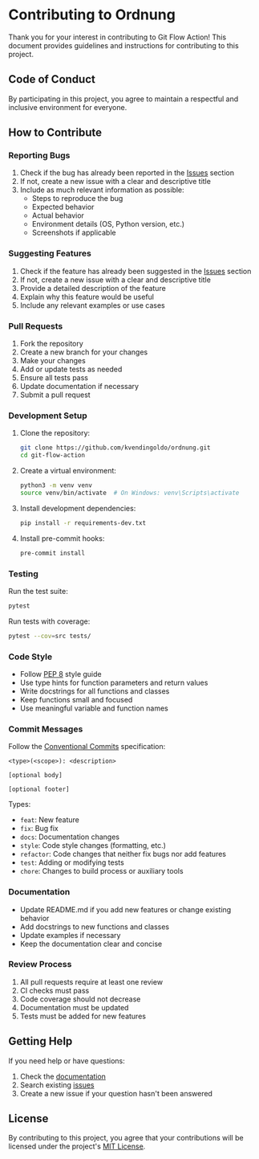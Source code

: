 # Contributing to Ordnung

Thank you for your interest in contributing to Git Flow Action! This document provides guidelines and instructions for contributing to this project.

## Code of Conduct

By participating in this project, you agree to maintain a respectful and inclusive environment for everyone.

## How to Contribute

### Reporting Bugs

1. Check if the bug has already been reported in the [Issues](https://github.com/kvendingoldo/ordnung/issues) section
2. If not, create a new issue with a clear and descriptive title
3. Include as much relevant information as possible:
   - Steps to reproduce the bug
   - Expected behavior
   - Actual behavior
   - Environment details (OS, Python version, etc.)
   - Screenshots if applicable

### Suggesting Features

1. Check if the feature has already been suggested in the [Issues](https://github.com/kvendingoldo/ordnung/issues) section
2. If not, create a new issue with a clear and descriptive title
3. Provide a detailed description of the feature
4. Explain why this feature would be useful
5. Include any relevant examples or use cases

### Pull Requests

1. Fork the repository
2. Create a new branch for your changes
3. Make your changes
4. Add or update tests as needed
5. Ensure all tests pass
6. Update documentation if necessary
7. Submit a pull request

### Development Setup

1. Clone the repository:
   ```bash
   git clone https://github.com/kvendingoldo/ordnung.git
   cd git-flow-action
   ```

2. Create a virtual environment:
   ```bash
   python3 -m venv venv
   source venv/bin/activate  # On Windows: venv\Scripts\activate
   ```

3. Install development dependencies:
   ```bash
   pip install -r requirements-dev.txt
   ```

4. Install pre-commit hooks:
   ```bash
   pre-commit install
   ```

### Testing

Run the test suite:
```bash
pytest
```

Run tests with coverage:
```bash
pytest --cov=src tests/
```

### Code Style

- Follow [PEP 8](https://www.python.org/dev/peps/pep-0008/) style guide
- Use type hints for function parameters and return values
- Write docstrings for all functions and classes
- Keep functions small and focused
- Use meaningful variable and function names

### Commit Messages

Follow the [Conventional Commits](https://www.conventionalcommits.org/) specification:

```
<type>(<scope>): <description>

[optional body]

[optional footer]
```

Types:
- `feat`: New feature
- `fix`: Bug fix
- `docs`: Documentation changes
- `style`: Code style changes (formatting, etc.)
- `refactor`: Code changes that neither fix bugs nor add features
- `test`: Adding or modifying tests
- `chore`: Changes to build process or auxiliary tools

### Documentation

- Update README.md if you add new features or change existing behavior
- Add docstrings to new functions and classes
- Update examples if necessary
- Keep the documentation clear and concise

### Review Process

1. All pull requests require at least one review
2. CI checks must pass
3. Code coverage should not decrease
4. Documentation must be updated
5. Tests must be added for new features

## Getting Help

If you need help or have questions:
1. Check the [documentation](README.md)
2. Search existing [issues](https://github.com/kvendingoldo/git-flow-action/issues)
3. Create a new issue if your question hasn't been answered

## License

By contributing to this project, you agree that your contributions will be licensed under the project's [MIT License](LICENSE).
